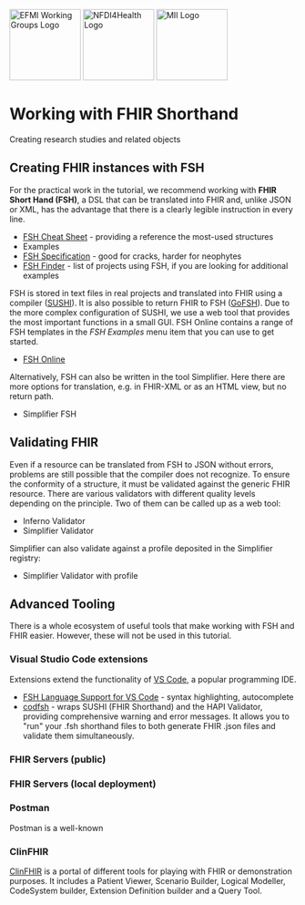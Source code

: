 <span class="logo"><img src="https://efmi.org/wp-content/uploads/2019/11/EFMI_Logo_new_wg-587x235.png" alt="EFMI Working Groups Logo" width="125"></span>
<span class="logo"><img src="https://www.nfdi4health.de/images/logo/nfdi4health.svg" alt="NFDI4Health Logo" width="125"></span>
<span class="logo"><img src="https://www.medizininformatik-initiative.de/themes/custom/mii/assets/img/Logo_MII_270px_Hoehe_de.png" alt="MII Logo" width="125"></span>

# Working with FHIR Shorthand
Creating research studies and related objects

## Creating FHIR instances with FSH
For the practical work in the tutorial, we recommend working with **FHIR Short Hand (FSH)**, a DSL that can be translated into FHIR and, unlike JSON or XML, has the advantage that there is a clearly legible instruction in every line.

* [FSH Cheat Sheet](https://build.fhir.org/ig/HL7/fhir-shorthand/FSHQuickReference.pdf) - providing a reference the most-used structures
* Examples
* [FSH Specification](https://build.fhir.org/ig/HL7/fhir-shorthand/) - good for cracks, harder for neophytes
* [FSH Finder](https://fshschool.org/fsh-finder/) - list of projects using FSH, if you are looking for additional examples

FSH is stored in text files in real projects and translated into FHIR using a compiler ([SUSHI](https://fshschool.org/docs/sushi/)). It is also possible to return FHIR to FSH ([GoFSH](https://fshschool.org/docs/gofsh/)). Due to the more complex configuration of SUSHI, we use a web tool that provides the most important functions in a small GUI. FSH Online contains a range of FSH templates in the *FSH Examples* menu item that you can use to get started.

* [FSH Online](https://fshschool.org/FSHOnline/#/)

Alternatively, FSH can also be written in the tool Simplifier. Here there are more options for translation, e.g. in FHIR-XML or as an HTML view, but no return path.

* Simplifier FSH

## Validating FHIR
Even if a resource can be translated from FSH to JSON without errors, problems are still possible that the compiler does not recognize. To ensure the conformity of a structure, it must be validated against the generic FHIR resource. There are various validators with different quality levels depending on the principle. Two of them can be called up as a web tool:

* Inferno Validator
* Simplifier Validator

Simplifier can also validate against a profile deposited in the Simplifier registry:

* Simplifier Validator with profile

## Advanced Tooling
There is a whole ecosystem of useful tools that make working with FSH and FHIR easier. However, these will not be used in this tutorial.

### Visual Studio Code extensions
Extensions extend the functionality of [VS Code](https://code.visualstudio.com/), a popular programming IDE.

* [FSH Language Support for VS Code](https://marketplace.visualstudio.com/items?itemName=MITRE-Health.vscode-language-fsh) - syntax highlighting, autocomplete
* [codfsh](https://github.com/gematik/codfsh) - wraps SUSHI (FHIR Shorthand) and the HAPI Validator, providing comprehensive warning and error messages. It allows you to "run" your .fsh shorthand files to both generate FHIR .json files and validate them simultaneously.
### FHIR Servers (public)
### FHIR Servers (local deployment)
### Postman
Postman is a well-known 

### ClinFHIR
[ClinFHIR](http://clinfhir.com/) is a portal of different tools for playing with FHIR or demonstration purposes. It includes a Patient Viewer, Scenario Builder, Logical Modeller, CodeSystem builder, Extension Definition builder and a Query Tool.
